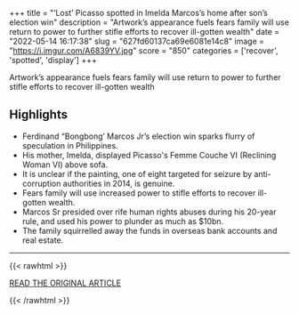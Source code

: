 +++
title = "‘Lost’ Picasso spotted in Imelda Marcos’s home after son’s election win"
description = "Artwork’s appearance fuels fears family will use return to power to further stifle efforts to recover ill-gotten wealth"
date = "2022-05-14 16:17:38"
slug = "627fd60137ca69e6081e14c8"
image = "https://i.imgur.com/A6839YV.jpg"
score = "850"
categories = ['recover', 'spotted', 'display']
+++

Artwork’s appearance fuels fears family will use return to power to further stifle efforts to recover ill-gotten wealth

## Highlights

- Ferdinand “Bongbong’ Marcos Jr’s election win sparks flurry of speculation in Philippines.
- His mother, Imelda, displayed Picasso's Femme Couche VI (Reclining Woman VI) above sofa.
- It is unclear if the painting, one of eight targeted for seizure by anti-corruption authorities in 2014, is genuine.
- Fears family will use increased power to stifle efforts to recover ill-gotten wealth.
- Marcos Sr presided over rife human rights abuses during his 20-year rule, and used his power to plunder as much as $10bn.
- The family squirrelled away the funds in overseas bank accounts and real estate.

---

{{< rawhtml >}}
  <p class="article-category">
    <a target="_blank" href="https://www.theguardian.com/world/2022/may/13/lost-picasso-spotted-in-imelda-marcos-home-after-son-bongbong-election-win">READ THE ORIGINAL ARTICLE</a>
  </p>
{{< /rawhtml >}}
